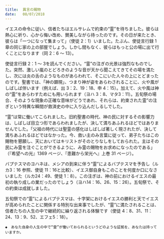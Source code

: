 ```yaml
---
title:  異言の賜物
date:   08/07/2018
---
```


イエスの命令に従い、信者たちはエルサレムで約束の“霊”を待ちました。彼らは熱心に祈り、心から悔い改め、賛美しながら待ったのです。その日が来たとき、彼らは「一つになって集まって」（使徒 2：1）いました。たぶん、使徒言行録 1章の同じ家の上の部屋でしょう。しかし間もなく、彼らはもっと公の場に出て行くことになります（同 2：6 ～ 13）。

使徒言行録 2：1 ～ 3を読んでください。“霊”の注ぎの光景は強烈なものでした。突然、激しい嵐のとどろきのような音が天から聞こえてきてその場を満たし、次には炎の舌のようなものがあらわれて、そこにいた人々の上にとどまったのです。聖書では、「神の顕現」、つまり神が姿をあらわされることに、火や風がしばしば伴います（例えば、出 3：2、19：18、申 4：15）。加えて、火や風は神の“霊”をあらわすためにも用いられます（ヨハ 3：8、マタ3：11）。五旬祭の場合、そのような現象の正確な意味がどうであれ、それらは、約束された霊”の注ぎという特異な瞬間が救済史の中に入り込んだしるしでした。

“霊”は常に働いてこられました。旧約聖書の時代、神の民に対するその影響力は、しばしば目立つ形であらわれましたが、決して満ちあふれるほどではありませんでした。「父祖の時代には聖霊の感化はしばしば著しく現されたが、決して満ちあふれるほどではなかった。今、救い主のみ言葉に従って、弟子たちはこの賜物を懇願し、天においてはキリストがそのとりなしをしておられた。主はその民にみ霊を注ぐことができるように、み霊の賜物をお求めになったのである」（『希望への光』1369 ページ、『患難から栄光へ』上巻 31 ページ）。

バプテスマのヨハネは、メシアの到来に伴う“霊”によるバプテスマを予告し（ルカ3：16 参照、使徒 11：16と比較）、イエス御自身もこのことを何度か口になさいました（ルカ24：49、使徒 1：8）。この注ぎは、神の前におけるイエスの最初の執り成しの業だったのでしょう（ヨハ14：16、26、15：26）。五旬祭で、その約束は成就しました。

五旬祭での“霊”によるバプテスマは、十字架におけるイエスの勝利と天でイエスが高められたことに関係する特別な出来事でしたが、“霊”に満たされることは、信者たちの人生の中で継続的に繰り返される体験です（使徒 4：8、31、11：24、13：9、52、エフェ5：18）。

`◆　あなた自身の人生の中で“霊”が働いておられるというどのような証拠を、あなたは持っていますか。`